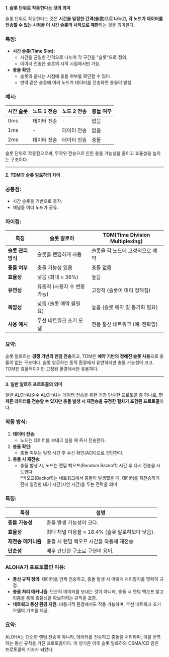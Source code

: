 **1. 슬롯 단위로 작동한다는 것의 의미**

슬롯 단위로 작동한다는 것은 **시간을 일정한 간격(슬롯)으로 나누고, 각 노드가 데이터를 전송할 수 있는 시점을 이 시간 슬롯의 시작으로 제한**하는 것을 의미한다.

### 특징:

- **시간 슬롯(Time Slot):**
  - 시간을 균일한 간격으로 나누어 각 구간을 "슬롯"으로 정의.
  - 데이터 전송은 슬롯의 시작 시점에서만 가능.
- **충돌 확인:**
  - 슬롯의 끝나는 시점에 충돌 여부를 확인할 수 있다.
  - 만약 같은 슬롯에 여러 노드가 데이터를 전송하면 충돌이 발생.

### 예시:

| 시간 슬롯 | 노드 1 전송 | 노드 2 전송 | 충돌 여부 |
| ----- | ------- | ------- | ----- |
| 0ms   | 데이터 전송  | -       | 없음    |
| 1ms   | -       | 데이터 전송  | 없음    |
| 2ms   | 데이터 전송  | 데이터 전송  | 충돌    |

슬롯 단위로 작동함으로써, 무작위 전송으로 인한 충돌 가능성을 줄이고 효율성을 높이는 구조이다.

---

**2. TDM과 슬롯 알로하의 차이**

### 공통점:

- 시간 슬롯을 기반으로 동작.
- 채널을 여러 노드가 공유.

### 차이점:

| **특징**       | **슬롯 알로하**        | **TDM(Time Division Multiplexing)** |
| ------------ | ----------------- | ----------------------------------- |
| **슬롯 관리 방식** | 슬롯을 랜덤하게 사용       | 슬롯을 각 노드에 고정적으로 예약                  |
| **충돌 여부**    | 충돌 가능성 있음         | 충돌 없음                               |
| **효율성**      | 낮음 (최대 ≈ 36%)     | 높음                                  |
| **유연성**      | 유동적 (사용자 수 변동 가능) | 고정적 (슬롯이 미리 정해짐)                    |
| **복잡성**      | 낮음 (슬롯 예약 불필요)    | 높음 (슬롯 예약 및 동기화 필요)                 |
| **사용 예시**    | 무선 네트워크 초기 모델     | 전용 통신 네트워크 (예: 전화망)                 |

### 요약:

슬롯 알로하는 **경쟁 기반의 랜덤 전송**이고, TDM은 **예약 기반의 정해진 슬롯 사용**으로 충돌이 없는 구조이다. 슬롯 알로하는 동적 환경에서 유연하지만 충돌 가능성이 크고, TDM은 효율적이지만 고정된 환경에서만 유용하다.

---

**3. 일반 알로하 프로토콜의 의미**

일반 ALOHA(순수 ALOHA)는 데이터 전송을 위한 가장 단순한 프로토콜 중 하나로, **언제든 데이터를 전송할 수 있지만 충돌 발생 시 재전송을 규정한 절차가 포함된 프로토콜**이다.

### 작동 방식:

1. **데이터 전송:**
   - 노드는 데이터를 보내고 싶을 때 즉시 전송한다.
2. **충돌 확인:**
   - 충돌 여부는 일정 시간 후 수신 확인(ACK)으로 판단한다.
3. **충돌 시 재전송:**
   - 충돌 발생 시, 노드는 랜덤 백오프(Random Backoff) 시간 후 다시 전송을 시도한다.\
     \*백오프(Backoff)는 네트워크에서 충돌이 발생했을 때, 데이터를 재전송하기 전에 일정한 대기 시간(지연 시간)을 두는 전략을 의미

### 특징:

| **특징**       | **설명**                           |
| ------------ | -------------------------------- |
| **충돌 가능성**   | 충돌 발생 가능성이 크다.                   |
| **효율성**      | 최대 채널 이용률 ≈ 18.4% (슬롯 알로하보다 낮음). |
| **재전송 메커니즘** | 충돌 시 랜덤 백오프 시간을 적용해 재전송.         |
| **단순성**      | 매우 간단한 구조로 구현이 용이.               |

### ALOHA가 프로토콜인 이유:

- **통신 규칙 정의:** 데이터를 언제 전송하고, 충돌 발생 시 어떻게 처리할지를 명확히 규정.
- **충돌 처리 메커니즘:** 단순히 데이터를 보내는 것이 아니라, 충돌 시 랜덤 백오프 알고리즘을 통해 효율성을 확보하려는 규칙을 포함.
- **네트워크 통신 환경 지원:** 비동기적 환경에서도 작동 가능하며, 무선 네트워크 초기 모델의 기초를 제공.

### 요약:

ALOHA는 단순한 랜덤 전송이 아니라, 데이터를 전송하고 충돌을 처리하며, 이를 반복하는 통신 규칙을 가진 프로토콜이다. 이 방식은 이후 슬롯 알로하와 CSMA/CD 같은 프로토콜의 기초가 되었다.

